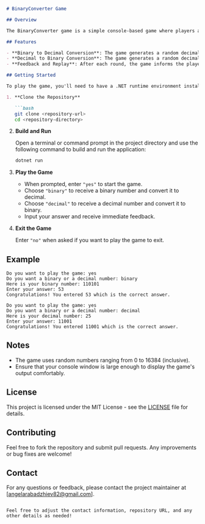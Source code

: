 ```markdown
# BinaryConverter Game

## Overview

The BinaryConverter game is a simple console-based game where players are tested on their ability to convert numbers between binary and decimal formats. The game provides either a binary or decimal number and prompts the player to convert it to the other format. It provides immediate feedback on the correctness of the player's answer.

## Features

- **Binary to Decimal Conversion**: The game generates a random decimal number, displays its binary representation, and asks the player to enter the decimal equivalent.
- **Decimal to Binary Conversion**: The game generates a random decimal number, displays it, and asks the player to enter its binary representation.
- **Feedback and Replay**: After each round, the game informs the player if their answer was correct or not and provides the correct answer if it was incorrect. The player can choose to continue or exit the game.

## Getting Started

To play the game, you'll need to have a .NET runtime environment installed on your machine. Follow these steps to run the game:

1. **Clone the Repository**

   ```bash
   git clone <repository-url>
   cd <repository-directory>
   ```

2. **Build and Run**

   Open a terminal or command prompt in the project directory and use the following command to build and run the application:

   ```bash
   dotnet run
   ```

3. **Play the Game**

   - When prompted, enter `"yes"` to start the game.
   - Choose `"binary"` to receive a binary number and convert it to decimal.
   - Choose `"decimal"` to receive a decimal number and convert it to binary.
   - Input your answer and receive immediate feedback.

4. **Exit the Game**

   Enter `"no"` when asked if you want to play the game to exit.

## Example

```
Do you want to play the game: yes
Do you want a binary or a decimal number: binary
Here is your binary number: 110101
Enter your answer: 53
Congratulations! You entered 53 which is the correct answer.

Do you want to play the game: yes
Do you want a binary or a decimal number: decimal
Here is your decimal number: 25
Enter your answer: 11001
Congratulations! You entered 11001 which is the correct answer.
```

## Notes

- The game uses random numbers ranging from 0 to 16384 (inclusive).
- Ensure that your console window is large enough to display the game's output comfortably.

## License

This project is licensed under the MIT License - see the [LICENSE](LICENSE) file for details.

## Contributing

Feel free to fork the repository and submit pull requests. Any improvements or bug fixes are welcome!

## Contact

For any questions or feedback, please contact the project maintainer at [angelarabadzhiev82@gmail.com].

```

Feel free to adjust the contact information, repository URL, and any other details as needed!
